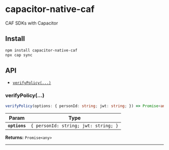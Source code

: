 # capacitor-native-caf

CAF SDKs with Capacitor

## Install

```bash
npm install capacitor-native-caf
npx cap sync
```

## API

<docgen-index>

* [`verifyPolicy(...)`](#verifypolicy)

</docgen-index>

<docgen-api>
<!--Update the source file JSDoc comments and rerun docgen to update the docs below-->

### verifyPolicy(...)

```typescript
verifyPolicy(options: { personId: string; jwt: string; }) => Promise<any>
```

| Param         | Type                                            |
| ------------- | ----------------------------------------------- |
| **`options`** | <code>{ personId: string; jwt: string; }</code> |

**Returns:** <code>Promise&lt;any&gt;</code>

--------------------

</docgen-api>
